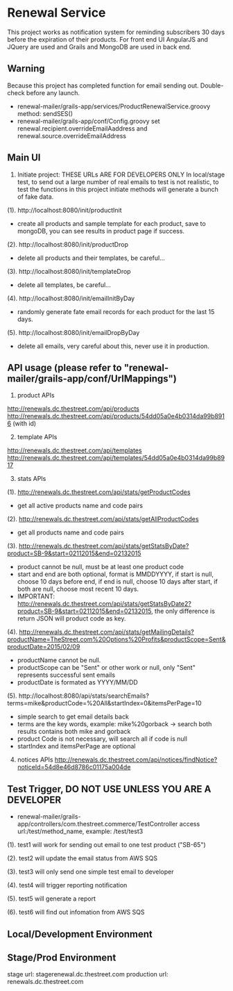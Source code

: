Renewal Service 
===========
This project works as notification system for reminding subscribers 30 days before the expiration of their products. For front end UI AngularJS and JQuery are used and Grails and MongoDB are used in back end. 

Warning
---------
Because this project has completed function for email sending out. Double-check before any launch.
- renewal-mailer/grails-app/services/ProductRenewalService.groovy  method: sendSES()
- renewal-mailer/grails-app/conf/Config.groovy set renewal.recipient.overrideEmailAaddress and renewal.source.overrideEmailAddress

Main UI
---------
1. Initiate project: THESE URLs ARE FOR DEVELOPERS ONLY
In local/stage test, to send out a large number of real emails to test is not realistic, to test the functions in this project initiate methods will generate a bunch of fake data.

(1). http://localhost:8080/init/productInit
- create all products and sample template for each product, save to mongoDB, you can see results in product page if success.

(2). http://localhost:8080/init/productDrop
- delete all products and their templates, be careful...

(3). http://localhost:8080/init/templateDrop
- delete all templates, be careful...

(4). http://localhost:8080/init/emailInitByDay
- randomly generate fate email records for each product for the last 15 days. 

(5). http://localhost:8080/init/emailDropByDay
- delete all emails, very careful about this, never use it in production.


API usage (please refer to "renewal-mailer/grails-app/conf/UrlMappings")
---------
1. product APIs

http://renewals.dc.thestreet.com/api/products
http://renewals.dc.thestreet.com/api/products/54dd05a0e4b0314da99b8916  (with id)

2. template APIs

http://renewals.dc.thestreet.com/api/templates
http://renewals.dc.thestreet.com/api/templates/54dd05a0e4b0314da99b8917

3. stats APIs

(1). http://renewals.dc.thestreet.com/api/stats/getProductCodes
- get all active products name and code pairs

(2). http://renewals.dc.thestreet.com/api/stats/getAllProductCodes
- get all products name and code pairs

(3). http://renewals.dc.thestreet.com/api/stats/getStatsByDate?product=SB-9&start=02112015&end=02132015
- product cannot be null, must be at least one product code
- start and end are both optional, format is MMDDYYYY, if start is null, choose 10 days before end, if end is null, choose 10 days after start, if both are null, choose most recent 10 days.
- IMPORTANT: http://renewals.dc.thestreet.com/api/stats/getStatsByDate2?product=SB-9&start=02112015&end=02132015, the only difference is return JSON will product code as key.


(4). http://renewals.dc.thestreet.com/api/stats/getMailingDetails?productName=TheStreet.com%20Options%20Profits&productScope=Sent&productDate=2015/02/09
- productName cannot be null.
- productScope can be "Sent" or other work or null, only "Sent" represents successful sent emails
- productDate is formated as YYYY/MM/DD

(5). http://localhost:8080/api/stats/searchEmails?terms=mike&productCode=%20All&startIndex=0&itemsPerPage=10
- simple search to get email details back
- terms are the key words, example: mike%20gorback -> search both results contains both mike and gorback
- product Code is not necessary, will search all if code is null
- startIndex and itemsPerPage are optional


4. notices APIs
http://renewals.dc.thestreet.com/api/notices/findNotice?noticeId=54d8e46d8786c01175a004de

Test Trigger, DO NOT USE UNLESS YOU ARE A DEVELOPER
---------
- renewal-mailer/grails-app/controllers/com.thestreet.commerce/TestController
access url:/test/method_name, example: /test/test3

(1). test1 will work for sending out email to one test product ("SB-65")

(2). test2 will update the email status from AWS SQS

(3). test3 will only send one simple test email to developer

(4). test4 will trigger reporting notification

(5). test5 will generate a report

(6). test6 will find out infomation from AWS SQS


Local/Development Environment
---------


Stage/Prod Environment
---------
stage url: stagerenewal.dc.thestreet.com
production url: renewals.dc.thestreet.com
